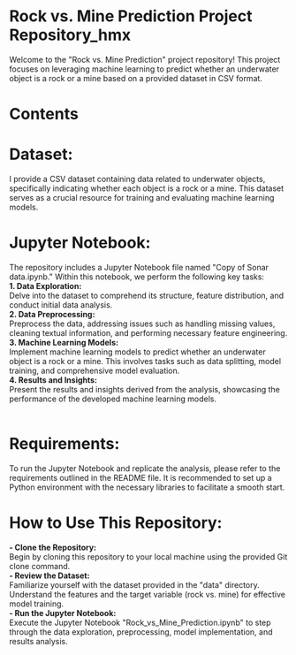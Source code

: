 # Rock vs. Mine Prediction Project Repository_hmx
Welcome to the "Rock vs. Mine Prediction" project repository! This project focuses on leveraging machine learning to predict whether an underwater object is a rock or a mine based on a provided dataset in CSV format.
# Contents

# Dataset:
I provide a CSV dataset containing data related to underwater objects, specifically indicating whether each object is a rock or a mine. This dataset serves as a crucial resource for training and evaluating machine learning models.<br>
# Jupyter Notebook:
The repository includes a Jupyter Notebook file named "Copy of Sonar data.ipynb." Within this notebook, we perform the following key tasks:<br>
**1. Data Exploration:** <br>
     Delve into the dataset to comprehend its structure, feature distribution, and conduct initial data analysis.<br>
**2. Data Preprocessing:** <br>
     Preprocess the data, addressing issues such as handling missing values, cleaning textual information, and performing necessary feature engineering.<br>
**3. Machine Learning Models:** <br>
     Implement machine learning models to predict whether an underwater object is a rock or a mine. This involves tasks such as data splitting, model training, and 
     comprehensive model evaluation.<br>
**4. Results and Insights:** <br>
     Present the results and insights derived from the analysis, showcasing the performance of the developed machine learning models.<br><br>
# Requirements:
To run the Jupyter Notebook and replicate the analysis, please refer to the requirements outlined in the README file. It is recommended to set up a Python environment with the necessary libraries to facilitate a smooth start.
# How to Use This Repository:
**- Clone the Repository:** <br>
    Begin by cloning this repository to your local machine using the provided Git clone command. <br>
**- Review the Dataset:** <br>
    Familiarize yourself with the dataset provided in the "data" directory. Understand the features and the target variable (rock vs. mine) for effective model training.<br>
**- Run the Jupyter Notebook:** <br>
    Execute the Jupyter Notebook "Rock_vs_Mine_Prediction.ipynb" to step through the data exploration, preprocessing, model implementation, and results analysis.<br>
